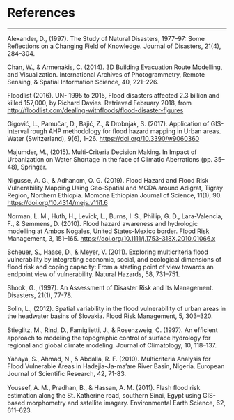 # References
______

Alexander, D., (1997). The Study of Natural Disasters, 1977–97: Some Reflections on a Changing Field of Knowledge. Journal of Disasters, 21(4), 284–304.

Chan, W., & Armenakis, C. (2014). 3D Building Evacuation Route Modelling, and Visualization. International Archives of Photogrammetry, Remote       Sensing, & Spatial Information Science, 40, 221–226.

Floodlist (2016). UN- 1995 to 2015, Flood disasters affected 2.3 billion and killed 157,000, by Richard Davies. Retrieved February 2018, from
http://floodlist.com/dealing-withfloods/flood-disaster-figures

Gigović, L., Pamučar, D., Bajić, Z., & Drobnjak, S. (2017). Application of GIS-interval rough AHP methodology for flood hazard mapping in Urban areas. Water (Switzerland), 9(6), 1–26. https://doi.org/10.3390/w9060360

Majumder, M., (2015). Multi-Criteria Decision Making. In Impact of Urbanization on Water Shortage in the face of Climatic Aberrations (pp. 35–48), Springer.

Nigusse, A. G., & Adhanom, O. G. (2019). Flood Hazard and Flood Risk Vulnerability Mapping Using Geo-Spatial and MCDA around Adigrat, Tigray Region, Northern Ethiopia. Momona Ethiopian Journal of Science, 11(1), 90. https://doi.org/10.4314/mejs.v11i1.6

Norman, L. M., Huth, H., Levick, L., Burns, I. S., Phillip, G. D., Lara-Valencia, F., & Semmens, D. (2010). Flood hazard awareness and hydrologic modelling at Ambos Nogales, United States-Mexico border. Flood Risk Management, 3, 151–165. https://doi.org/10.1111/j.1753-318X.2010.01066.x

Scheuer, S., Haase, D., & Meyer, V. (2011). Exploring multicriteria flood vulnerability by integrating economic, social, and ecological dimensions of flood risk and coping capacity: From a starting point of view towards an endpoint view of vulnerability. Natural Hazards, 58, 731–751.

Shook, G., (1997). An Assessment of Disaster Risk and Its Management. Disasters, 21(1), 77-78.

Solin, L., (2012). Spatial variability in the flood vulnerability of urban areas in the headwater basins of Slovakia. Flood Risk Management, 5, 303–320.

Stieglitz, M., Rind, D., Famiglietti, J., & Rosenzweig, C. (1997). An efﬁcient approach to modeling the topographic control of surface hydrology for regional and global climate modeling. Journal of Climatology, 10, 118–137.

Yahaya, S., Ahmad, N., & Abdalla, R. F. (2010). Multicriteria Analysis for Flood Vulnerable Areas in Hadejia-Ja-ma’are River Basin, Nigeria. European Journal of Scientific Research, 42, 71-83. 

Youssef, A. M., Pradhan, B., & Hassan, A. M. (2011). Flash ﬂood risk estimation along the St. Katherine road, southern Sinai, Egypt using GIS-based morphometry and satellite imagery. Environmental Earth Science, 62, 611–623.
